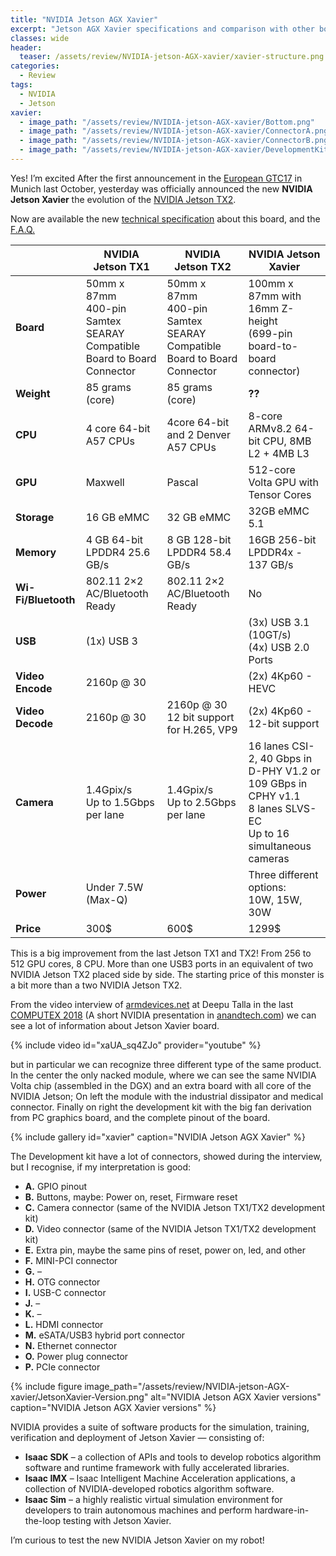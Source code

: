 ```yaml
---
title: "NVIDIA Jetson AGX Xavier"
excerpt: "Jetson AGX Xavier specifications and comparison with other boards"
classes: wide
header:
  teaser: /assets/review/NVIDIA-jetson-AGX-xavier/xavier-structure.png
categories:
  - Review
tags:
  - NVIDIA
  - Jetson
xavier:
  - image_path: "/assets/review/NVIDIA-jetson-AGX-xavier/Bottom.png"
  - image_path: "/assets/review/NVIDIA-jetson-AGX-xavier/ConnectorA.png"
  - image_path: "/assets/review/NVIDIA-jetson-AGX-xavier/ConnectorB.png"
  - image_path: "/assets/review/NVIDIA-jetson-AGX-xavier/DevelopmentKit.png"
---
```


Yes! I’m excited After the first announcement in the [European GTC17](http://rnext.it/review/gtc-europe-2017/) in Munich last October, yesterday was officially announced the new **NVIDIA Jetson Xavier** the evolution of the [NVIDIA Jetson TX2](http://rnext.it/review/nvidia-jetson-tx2/).

Now are available the new [technical specification](https://developer.nvidia.com/jetson-xavier) about this board, and the [F.A.Q.](https://developer.nvidia.com/embedded/jetson-xavier-faq)


|             | NVIDIA Jetson TX1 | NVIDIA Jetson TX2 | NVIDIA Jetson Xavier |
|-------------|-------------------|-------------------|----------------------|
| **Board**       | 50mm x 87mm<br/>400-pin Samtex SEARAY Compatible Board to Board Connector | 50mm x 87mm<br/>400-pin Samtex SEARAY Compatible Board to Board Connector | 100mm x 87mm with 16mm Z-height<br/>(699-pin board-to-board connector) |
| **Weight** | 85 grams (core) | 85 grams (core) | **??** |
| **CPU** | 4 core 64-bit A57 CPUs | 4core 64-bit and 2 Denver A57 CPUs | 8-core ARMv8.2 64-bit CPU, 8MB L2 + 4MB L3 |
| **GPU** | Maxwell | Pascal | 512-core Volta GPU with Tensor Cores |
| **Storage** | 16 GB eMMC | 32 GB eMMC | 32GB eMMC 5.1 |
| **Memory** | 4 GB 64-bit LPDDR4 25.6 GB/s | 8 GB 128-bit LPDDR4 58.4 GB/s | 16GB 256-bit LPDDR4x - 137 GB/s |
| **Wi-Fi/Bluetooth** | 802.11 2×2 AC/Bluetooth Ready | 802.11 2×2 AC/Bluetooth Ready | No |
| **USB** | (1x) USB 3| | (3x) USB 3.1 (10GT/s)<br/>(4x) USB 2.0 Ports |
| **Video Encode** | 2160p @ 30	| | (2x) 4Kp60 - HEVC |
| **Video Decode** | 2160p @ 30	| 2160p @ 30<br/>12 bit support for H.265, VP9 | (2x) 4Kp60 - 12-bit support |
| **Camera** | 1.4Gpix/s<br/>Up to 1.5Gbps per lane	| 1.4Gpix/s<br/>Up to 2.5Gbps per lane | 16 lanes CSI-2, 40 Gbps in D-PHY V1.2 or 109 GBps in CPHY v1.1<br/>8 lanes SLVS-EC<br/>Up to 16 simultaneous cameras |
| **Power**	| Under 7.5W (Max-Q) | | Three different options:<br/>10W, 15W, 30W |
| **Price** | 300$ | 600$ | 1299$ |

This is a big improvement from the last Jetson TX1 and TX2! From 256 to 512 GPU cores, 8 CPU. More than one USB3 ports in an equivalent of two NVIDIA Jetson TX2 placed side by side. The starting price of this monster is a bit more than a two NVIDIA Jetson TX2.

From the video interview of [armdevices.net](http://armdevices.net/2018/06/04/1299-nvidia-jetson-xavier-dev-kit-8-core-armv8-512-core-volta-gpu-for-ai-robotics/) at Deepu Talla in the last [COMPUTEX 2018](https://www.computextaipei.com.tw/) (A short NVIDIA presentation in [anandtech.com](https://www.anandtech.com/show/12861/computex-2018-nvidia-live-blog-1pm-tw-5am-utc)) we can see a lot of information about Jetson Xavier board.

{% include video id="xaUA_sq4ZJo" provider="youtube" %}

but in particular we can recognize three different type of the same product. In the center the only nacked module, where we can see the same NVIDIA Volta chip (assembled in the DGX) and an extra board with all core of the NVIDIA Jetson; On left the module with the industrial dissipator and medical connector. Finally on right the development kit with the big fan derivation from PC graphics board, and the complete pinout of the board.

{% include gallery id="xavier" caption="NVIDIA Jetson AGX Xavier" %}

The Development kit have a lot of connectors, showed during the interview, but I recognise, if my interpretation is good:

* **A.** GPIO pinout
* **B.** Buttons, maybe: Power on, reset, Firmware reset
* **C.** Camera connector (same of the NVIDIA Jetson TX1/TX2 development kit)
* **D.** Video connector (same of the NVIDIA Jetson TX1/TX2 development kit)
* **E.** Extra pin, maybe the same pins of reset, power on, led, and other
* **F.** MINI-PCI connector
* **G.** –
* **H.** OTG connector
* **I.** USB-C connector
* **J.** –
* **K.** –
* **L.** HDMI connector
* **M.** eSATA/USB3 hybrid port connector
* **N.** Ethernet connector
* **O.** Power plug connector
* **P.** PCIe connector

{% include figure image_path="/assets/review/NVIDIA-jetson-AGX-xavier/JetsonXavier-Version.png" alt="NVIDIA Jetson AGX Xavier versions" caption="NVIDIA Jetson AGX Xavier versions" %}

NVIDIA provides a suite of software products for the simulation, training, verification and deployment of Jetson Xavier — consisting of:

* **Isaac SDK** – a collection of APIs and tools to develop robotics algorithm software and runtime framework with fully accelerated libraries.
* **Isaac IMX** – Isaac Intelligent Machine Acceleration applications, a collection of NVIDIA-developed robotics algorithm software.
* **Isaac Sim** – a highly realistic virtual simulation environment for developers to train autonomous machines and perform hardware-in-the-loop testing with Jetson Xavier.

I’m curious to test the new NVIDIA Jetson Xavier on my robot!